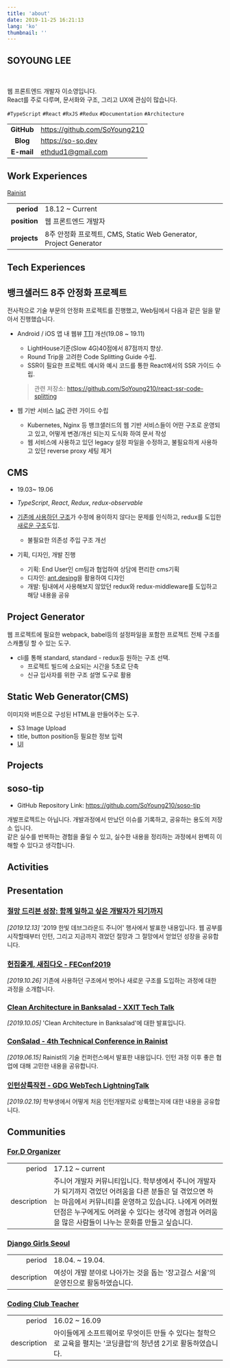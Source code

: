 ```yaml
---
title: 'about'
date: 2019-11-25 16:21:13
lang: 'ko'
thumbnail: ''
---
```


<article class="l-Wrapper">
  <div class="l-Header">
    <h1 class="Title">
      <span class="u-shadow">
        SOYOUNG LEE
      </span>
    </h1>
  </div>

<br/>

웹 프론트엔드 개발자 이소영입니다.  
React를 주로 다루며, 문서화와 구조, 그리고 UX에 관심이 많습니다.

`#TypeScript` `#React` `#RxJS` `#Redux` `#Documentation` `#Architecture`

|            |                              |
| :--------: | ---------------------------- |
| **GitHub** | https://github.com/SoYoung210 |
| **Blog** | https://so-so.dev |
| **E-mail** | ethdud1@gmail.com            |

  </div>

<div class="l-Header">
  <h1 class="Title">
    <span class="u-shadow">
      Work Experiences
    </span>
  </h1>
</div>

<a class="u-link" href="https://rainist.com" target="_blank">Rainist</a>

|              |                                                         |
| -----------: | ------------------------------------------------------- |
|   **period** | 18.12 ~ Current                                         |
| **position** | 웹 프론트엔드 개발자 |
| **projects** | 8주 안정화 프로젝트, CMS, Static Web Generator, Project Generator |

<div class="l-Header">
  <h1 class="Title">
    <span class="u-shadow">
      Tech Experiences
    </span>
  </h1>
</div>

## 뱅크샐러드 8주 안정화 프로젝트

전사적으로 기술 부문의 안정화 프로젝트를 진행했고, Web팀에서 다음과 같은 일을 맡아서 진행했습니다.

* Android / iOS 앱 내 웹뷰 [TTI](https://web.dev/interactive/) 개선(19.08 ~ 19.11)
  * LightHouse기준(Slow 4G)40점에서 87점까지 향상.
  * Round Trip을 고려한 Code Splitting Guide 수립.
  * SSR이 필요한 프로젝트 예시와 예시 코드를 통한 React에서의 SSR 가이드 수립.
  > 관련 저장소: https://github.com/SoYoung210/react-ssr-code-splitting

* 웹 기반 서비스 [IaC](https://en.wikipedia.org/wiki/Infrastructure_as_code) 관련 가이드 수립
  * Kubernetes, Nginx 등 뱅크샐러드의 웹 기반 서비스들이 어떤 구조로 운영되고 있고, 어떻게 변경/개선 되는지 도식화 하여 문서 작성
  * 웹 서비스에 사용하고 있던 legacy 설정 파일을 수정하고, 불필요하게 사용하고 있던 reverse proxy 세팅 제거

## CMS

* 19.03~ 19.06
* *TypeScript*, *React*, *Redux*, *redux-observable*
* [기존에 사용하던 구조](https://speakerdeck.com/soyoung210/clean-architecture-in-banksalad)가 수정에 용이하지 않다는 문제를 인식하고, redux를 도입한 [새로운 구조](https://speakerdeck.com/soyoung210/heonjibjulge-saejibdao-riaegteu-peurojegteu-gujojojeong)도입.
  * 불필요한 의존성 주입 구조 개선

* 기획, 디자인, 개발 진행
  * 기획: End User인 cm팀과 협업하여 상담에 편리한 cms기획
  * 디자인: [ant.desing](https://ant.design/)을 활용하여 디자인
  * 개발: 팀내에서 사용해보지 않았던 redux와 redux-middleware를 도입하고 해당 내용을 공유

## Project Generator

웹 프로젝트에 필요한 webpack, babel등의 설정파일을 포함한 프로젝트 전체 구조를 스캐폴딩 할 수 있는 도구.

* cli를 통해 standard, standard - redux등 원하는 구조 선택.
  * 프로젝트 빌드에 소요되는 시간을 5초로 단축
  * 신규 입사자를 위한 구조 설명 도구로 활용

## Static Web Generator(CMS)

이미지와 버튼으로 구성된 HTML을 만들어주는 도구.

* S3 Image Upload
* title, button position등 필요한 정보 입력
* [UI](https://speakerdeck.com/soyoung210/jeolmang-deuribeun-seongjang-hamgge-ilhago-sipeun-gaebaljaga-doegiggaji?slide=44)

<div class="l-Header">
  <h1 class="Title">
    <span class="u-shadow">
      Projects
    </span>
  </h1>
</div>

## soso-tip

- GitHub Repository Link: https://github.com/SoYoung210/soso-tip

개발프로젝트는 아닙니다. 개발과정에서 만났던 이슈를 기록하고, 공유하는 용도의 저장소 입니다.  
같은 실수를 반복하는 경험을 줄일 수 있고, 실수한 내용을 정리하는 과정에서 완벽히 이해할 수 있다고 생각합니다.

<div class="l-Header">
  <h1 class="Title">
    <span class="u-shadow">
      Activities
    </span>
  </h1>
</div>

<h2 class='u-link zero'>Presentation</h2>

### [절망 드리븐 성장: 함께 일하고 싶은 개발자가 되기까지](https://speakerdeck.com/soyoung210/jeolmang-deuribeun-seongjang-hamgge-ilhago-sipeun-gaebaljaga-doegiggaji)

_[2019.12.13]_
'2019 한빛 데브그라운드 주니어' 행사에서 발표한 내용입니다.
웹 공부를 시작할때부터 인턴, 그리고 지금까지 겪었던 절망과 그 절망에서 얻었던 성장을 공유합니다.

### [헌집줄게, 새집다오 - FEConf2019](https://speakerdeck.com/soyoung210/heonjibjulge-saejibdao-riaegteu-peurojegteu-gujojojeong)

_[2019.10.26]_
기존에 사용하던 구조에서 벗어나 새로운 구조를 도입하는 과정에 대한 과정을 소개합니다.

### [Clean Architecture in Banksalad - XXIT Tech Talk](https://speakerdeck.com/soyoung210/clean-architecture-in-banksalad)

_[2019.10.05]_
'Clean Architecture in Banksalad'에 대한 발표입니다.

### [ConSalad - 4th Technical Conference in Rainist](https://speakerdeck.com/soyoung210/susuggeggiro-sugseongdoen-banana)

_[2019.06.15]_
Rainist의 기술 컨퍼런스에서 발표한 내용입니다. 인턴 과정 이후 좋은 협업에 대해 고민한 내용을 공유합니다.

### [인턴상륙작전 - GDG WebTech LightningTalk](https://speakerdeck.com/soyoung210/inteonsangryugjagjeon)

_[2019.02.19]_
학부생에서 어떻게 처음 인턴개발자로 상륙했는지에 대한 내용을 공유합니다.

<h2 class='u-link zero'>Communities</h2>

### [For.D Organizer](https://www.facebook.com/ForDeveloperKorea/)

|             |                                                                                                                                                                                                                                                    |
| ----------: | -------------------------------------------------------------------------------------------------------------------------------------------------------------------------------------------------------------------------------------------------- |
|      period | 17.12 ~ current                                                                                                                                                                                                                                    |
| description | 주니어 개발자 커뮤니티입니다. 학부생에서 주니어 개발자가 되기까지 겪었던 어려움을 다른 분들은 덜 겪었으면 하는 마음에서 커뮤니티를 운영하고 있습니다. 나에게 어려웠던점은 누구에게도 어려울 수 있다는 생각에 경험과 어려움을 많은 사람들이 나누는 문화를 만들고 싶습니다.  |

### [Django Girls Seoul](https://djangogirls.org/seoul/)

|             |                                                                                  |
| ----------: | -------------------------------------------------------------------------------- |
|      period | 18.04. ~ 19.04.                                                                  |
| description | 여성이 개발 분야로 나아가는 것을 돕는 '장고걸스 서울'의 운영진으로 활동하였습니다. |

### [Coding Club Teacher](http://codingclubs.org/)

|             |                                                                                                                                                    |
| ----------: | -------------------------------------------------------------------------------------------------------------------------------------------------- |
|      period | 16.02 ~ 16.09                                                                                                                                      |
| description | 아이들에게 소프트웨어로 무엇이든 만들 수 있다는 철학으로 교육을 펼치는 '코딩클럽'의 청년샘 2기로 활동하였습니다. |
